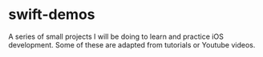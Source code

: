 # swift-demos
A series of small projects I will be doing to learn and practice iOS development. Some of these are adapted from tutorials or Youtube videos.
